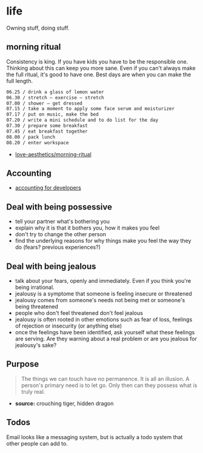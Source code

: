 # life
Owning stuff, doing stuff.

## morning ritual
Consistency is king. If you have kids you have to be the responsible one.
Thinking about this can keep you more sane. Even if you can't always make the
full ritual, it's good to have one. Best days are when you can make the full
length.
```txt
06.25 / drink a glass of lemon water
06.30 / stretch – exercise – stretch
07.00 / shower – get dressed
07.15 / take a moment to apply some face serum and moisturizer
07.17 / put on music, make the bed
07.20 / write a mini schedule and to do list for the day
07.30 / prepare some breakfast
07.45 / eat breakfast together
08.00 / pack lunch
08.20 / enter workspace
```

- [love-aesthetics/morning-ritual](http://love-aesthetics.nl/morning-ritual/)

## Accounting
- [accounting for developers](https://docs.google.com/document/d/1HDLRa6vKpclO1JtxbGB5NeAYWf8cf1UMGy22o8OZZq4/preview?sle=true#)

## Deal with being possessive
- tell your partner what's bothering you
- explain why it is that it bothers you, how it makes you feel
- don't try to change the other person
- find the underlying reasons for why things make you feel the way they do
  (fears? previous experiences?)

## Deal with being jealous
- talk about your fears, openly and immediately. Even if you think you're being
  irrational.
- jealousy is a symptome that someone is feeling insecure or threatened
- jealousy comes from someone's needs not being met or someone's being
  threatened
- people who don't feel threatened don't feel jealous
- jealousy is often rooted in other emotions such as fear of loss, feelings of
  rejection or insecurity (or anything else)
- once the feelings have been identified, ask yourself what these feelings are
  serving. Are they warning about a real problem or are you jealous for
  jealousy's sake?

## Purpose
> The things we can touch have no permanence. It is all an illusion. A person's
> primary need is to let go. Only then can they possess what is truly real.
- __source:__ crouching tiger, hidden dragon

## Todos
Email looks like a messaging system, but is actually a todo system that other
people can add to.

